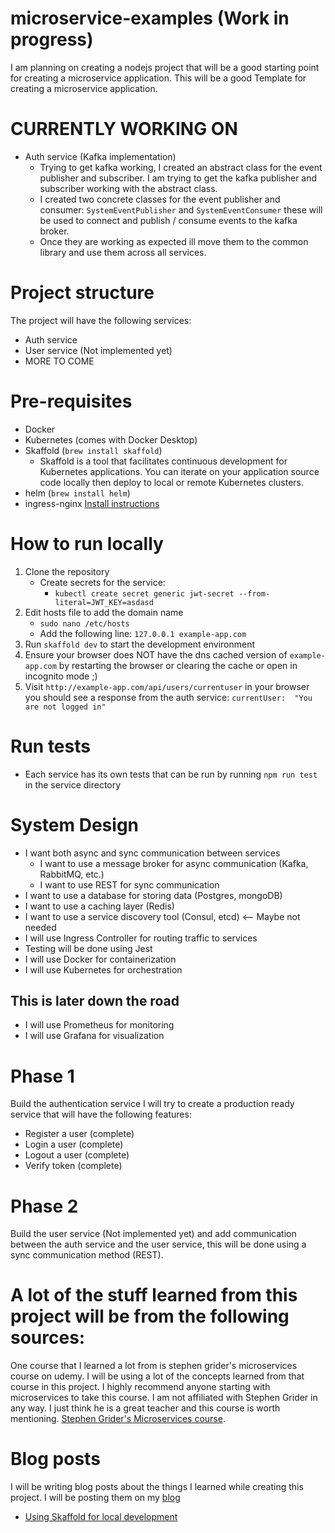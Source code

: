 # microservice-examples (Work in progress)

I am planning on creating a nodejs project that will be a good starting point for creating a microservice application. This will be a good Template for creating a microservice application.

# CURRENTLY WORKING ON

- Auth service (Kafka implementation)
  - Trying to get kafka working, I created an abstract class for the event publisher and subscriber. I am trying to get the kafka publisher and subscriber working with the abstract class.
  - I created two concrete classes for the event publisher and consumer: `SystemEventPublisher` and `SystemEventConsumer` these will be used to connect and publish / consume events to the kafka broker.
  - Once they are working as expected ill move them to the common library and use them across all services.

# Project structure

The project will have the following services:

- Auth service
- User service (Not implemented yet)
- MORE TO COME

# Pre-requisites

- Docker
- Kubernetes (comes with Docker Desktop)
- Skaffold (`brew install skaffold`)
  - Skaffold is a tool that facilitates continuous development for Kubernetes applications. You can iterate on your application source code locally then deploy to local or remote Kubernetes clusters.
- helm (`brew install helm`)
- ingress-nginx [Install instructions](https://kubernetes.github.io/ingress-nginx/deploy/#quick-start)

# How to run locally

1. Clone the repository
   - Create secrets for the service:
     - `kubectl create secret generic jwt-secret --from-literal=JWT_KEY=asdasd`
2. Edit hosts file to add the domain name
   - `sudo nano /etc/hosts`
   - Add the following line: `127.0.0.1 example-app.com`
3. Run `skaffold dev` to start the development environment
4. Ensure your browser does NOT have the dns cached version of `example-app.com` by restarting the browser or clearing the cache or open in incognito mode ;)
5. Visit `http://example-app.com/api/users/currentuser` in your browser you should see a response from the auth service: `currentUser:	"You are not logged in"`

# Run tests

- Each service has its own tests that can be run by running `npm run test` in the service directory

# System Design

- I want both async and sync communication between services
  - I want to use a message broker for async communication (Kafka, RabbitMQ, etc.)
  - I want to use REST for sync communication
- I want to use a database for storing data (Postgres, mongoDB)
- I want to use a caching layer (Redis)
- I want to use a service discovery tool (Consul, etcd) <-- Maybe not needed
- I will use Ingress Controller for routing traffic to services
- Testing will be done using Jest
- I will use Docker for containerization
- I will use Kubernetes for orchestration

## This is later down the road

- I will use Prometheus for monitoring
- I will use Grafana for visualization

# Phase 1

Build the authentication service I will try to create a production ready service that will have the following features:

- Register a user (complete)
- Login a user (complete)
- Logout a user (complete)
- Verify token (complete)

# Phase 2

Build the user service (Not implemented yet) and add communication between the auth service and the user service, this will be done using a sync communication method (REST).

# A lot of the stuff learned from this project will be from the following sources:

One course that I learned a lot from is stephen grider's microservices course on udemy. I will be using a lot of the concepts learned from that course in this project. I highly recommend anyone starting with microservices to take this course. I am not affiliated with Stephen Grider in any way. I just think he is a great teacher and this course is worth mentioning. [Stephen Grider's Microservices course](https://www.udemy.com/course/microservices-with-node-js-and-react/).

# Blog posts

I will be writing blog posts about the things I learned while creating this project. I will be posting them on my [blog](https://www.travisallister.com/blog)

- [Using Skaffold for local development](https://www.travisallister.com/post/using-skaffold-for-development-in-kubernetes)
